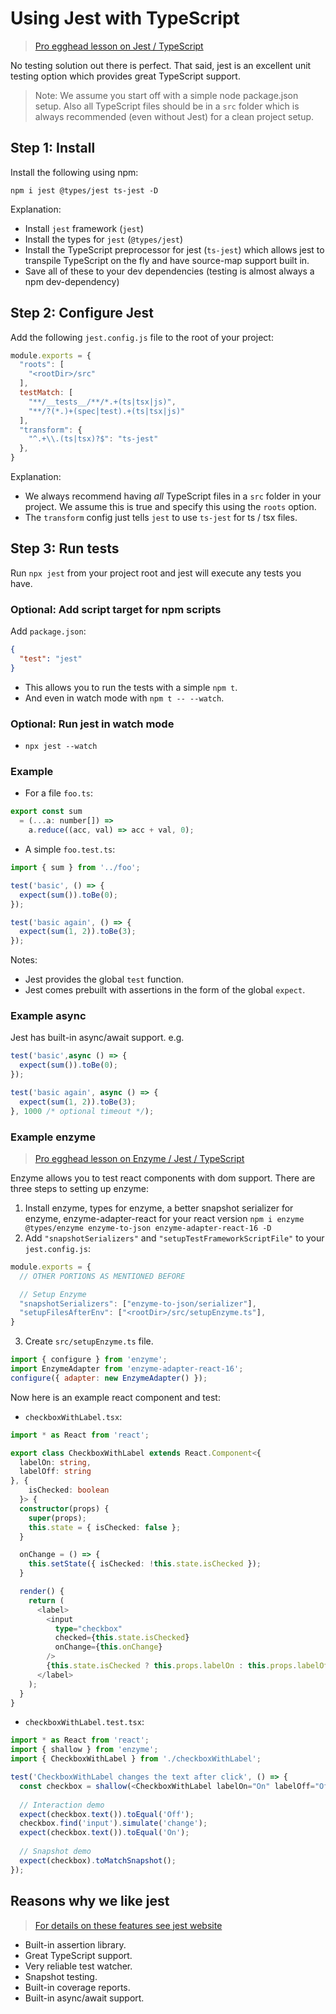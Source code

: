 # Using Jest with TypeScript

> [Pro egghead lesson on Jest / TypeScript](https://egghead.io/lessons/typescript-getting-started-with-jest-using-typescript)

No testing solution out there is perfect. That said, jest is an excellent unit testing option which provides great TypeScript support.

> Note: We assume you start off with a simple node package.json setup. Also all TypeScript files should be in a `src` folder which is always recommended (even without Jest) for a clean project setup.

## Step 1: Install

Install the following using npm:

```shell
npm i jest @types/jest ts-jest -D
```

Explanation:

* Install `jest` framework (`jest`)
* Install the types for `jest` (`@types/jest`)
* Install the TypeScript preprocessor for jest (`ts-jest`) which allows jest to transpile TypeScript on the fly and have source-map support built in.
* Save all of these to your dev dependencies (testing is almost always a npm dev-dependency)

## Step 2: Configure Jest

Add the following `jest.config.js` file to the root of your project:

```js
module.exports = {
  "roots": [
    "<rootDir>/src"
  ],
  testMatch: [
    "**/__tests__/**/*.+(ts|tsx|js)",
    "**/?(*.)+(spec|test).+(ts|tsx|js)"
  ],
  "transform": {
    "^.+\\.(ts|tsx)?$": "ts-jest"
  },
}
```

Explanation:

* We always recommend having *all* TypeScript files in a `src` folder in your project. We assume this is true and specify this using the `roots` option.
* The `transform` config just tells `jest` to use `ts-jest` for ts / tsx files.

## Step 3: Run tests

Run `npx jest` from your project root and jest will execute any tests you have.

### Optional: Add script target for npm scripts

Add `package.json`:

```json
{
  "test": "jest"
}
```

* This allows you to run the tests with a simple `npm t`.
* And even in watch mode with `npm t -- --watch`.

### Optional: Run jest in watch mode

* `npx jest --watch`

### Example

* For a file `foo.ts`:

```js
export const sum
  = (...a: number[]) =>
    a.reduce((acc, val) => acc + val, 0);
```

* A simple `foo.test.ts`:

```js
import { sum } from '../foo';

test('basic', () => {
  expect(sum()).toBe(0);
});

test('basic again', () => {
  expect(sum(1, 2)).toBe(3);
});
```

Notes:

* Jest provides the global `test` function.
* Jest comes prebuilt with assertions in the form of the global `expect`.

### Example async

Jest has built-in async/await support. e.g.

```js
test('basic',async () => {
  expect(sum()).toBe(0);
});

test('basic again', async () => {
  expect(sum(1, 2)).toBe(3);
}, 1000 /* optional timeout */);
```

### Example enzyme

> [Pro egghead lesson on Enzyme / Jest / TypeScript](https://egghead.io/lessons/react-test-react-components-and-dom-using-enzyme)

Enzyme allows you to test react components with dom support. There are three steps to setting up enzyme:

1. Install enzyme, types for enzyme, a better snapshot serializer for enzyme, enzyme-adapter-react for your react version `npm i enzyme @types/enzyme enzyme-to-json enzyme-adapter-react-16 -D`
2. Add `"snapshotSerializers"` and `"setupTestFrameworkScriptFile"` to your `jest.config.js`:  

```js
module.exports = {
  // OTHER PORTIONS AS MENTIONED BEFORE

  // Setup Enzyme
  "snapshotSerializers": ["enzyme-to-json/serializer"],
  "setupFilesAfterEnv": ["<rootDir>/src/setupEnzyme.ts"],
}
```

3. Create `src/setupEnzyme.ts` file.

```js
import { configure } from 'enzyme';
import EnzymeAdapter from 'enzyme-adapter-react-16';
configure({ adapter: new EnzymeAdapter() });
```

Now here is an example react component and test:

* `checkboxWithLabel.tsx`:

```ts
import * as React from 'react';

export class CheckboxWithLabel extends React.Component<{
  labelOn: string,
  labelOff: string
}, {
    isChecked: boolean
  }> {
  constructor(props) {
    super(props);
    this.state = { isChecked: false };
  }

  onChange = () => {
    this.setState({ isChecked: !this.state.isChecked });
  }

  render() {
    return (
      <label>
        <input
          type="checkbox"
          checked={this.state.isChecked}
          onChange={this.onChange}
        />
        {this.state.isChecked ? this.props.labelOn : this.props.labelOff}
      </label>
    );
  }
}

```

* `checkboxWithLabel.test.tsx`:

```ts
import * as React from 'react';
import { shallow } from 'enzyme';
import { CheckboxWithLabel } from './checkboxWithLabel';

test('CheckboxWithLabel changes the text after click', () => {
  const checkbox = shallow(<CheckboxWithLabel labelOn="On" labelOff="Off" />);
  
  // Interaction demo
  expect(checkbox.text()).toEqual('Off');
  checkbox.find('input').simulate('change');
  expect(checkbox.text()).toEqual('On');
  
  // Snapshot demo
  expect(checkbox).toMatchSnapshot();
});
```

## Reasons why we like jest

> [For details on these features see jest website](http://facebook.github.io/jest/)

* Built-in assertion library.
* Great TypeScript support.
* Very reliable test watcher.
* Snapshot testing.
* Built-in coverage reports.
* Built-in async/await support.
